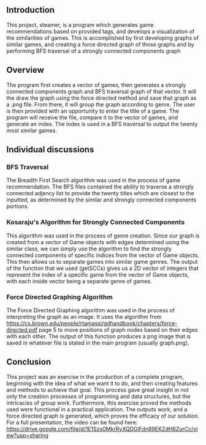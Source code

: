 ## Introduction
This project, steamer, is a program which generates game recommendations
based on provided tags, and develops a visualization of the similarities of
games. This is accomplished by first developing graphs of similar games, and 
creating a force directed graph of those graphs and by performing BFS traversal 
of a strongly connected components graph

## Overview
The program first creates a vector of games, then generates a strongly connected 
components graph and BFS traversal graph of that vector. It will the draw the graph 
using the force directed method and save that graph as a .png file. From there, it 
will group the graph according to genre. The user is then provided with an 
opportunity to enter the title of a game. The program will receive the file, compare
it to the vector of games, and generate an index. The index is used in a BFS traversal 
to output the twenty most similar games.

## Individual discussions

### BFS Traversal
The Breadth First Search algorithm was used in the process of game recommendation.
The BFS files contained the ability to traverse a strongly connected adjency list to
provide the twenty titles which are closest to the inputted, as determined by the similar
and strongly connected components portions. 

### Kosaraju's Algorithm for Strongly Connected Components
This algorithm was used in the process of genre creation. Since our graph is created from a vector of Game objects 
with edges determined using the similar class, we can simply use the algorithm to find the strongly connected 
components of specific indices from the vector of Game objects. This then allows us to separate games into similar game genres.
The output of the function that we used (getSCCs) gives us a 2D vector of integers that represent the index of a
specific game from the vector of Game objects, with each inside vector being a separate genre of games. 

### Force Directed Graphing Algorithm
The Force Directed Graphing algorithm was used in the process of interpreting the graph as an image.
It uses the algorithm from https://cs.brown.edu/people/rtamassi/gdhandbook/chapters/force-directed.pdf page 5 to 
move positions of graph nodes based on their edges with each other. The output of this function produces a png image
that is saved in whatever file is stated in the main program (usually graph.png).

## Conclusion
This project was an exercise in the production of a complete program, beginning with the
idea of what we want it to do, and then creating features and methods to achieve that goal.
This process gave great insight in not only the creation processes of programming and data 
structures, but the intricacies of group work. Furthermore, this exercise proved the methods
used were functional in a practical application. The outputs work, and a force directed graph
is generated, which proves the efficacy of our solution.
For a full presentation, the video can be found here:
https://drive.google.com/file/d/1E1Szs0MkrRyXQDGlFdn89EKZdH8ZurCc/view?usp=sharing
